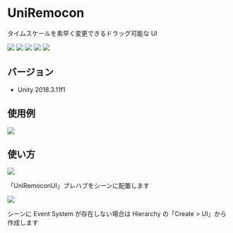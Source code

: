 # UniRemocon

タイムスケールを素早く変更できるドラッグ可能な UI

[![](https://img.shields.io/github/release/baba-s/uni-remocon.svg?label=latest%20version)](https://github.com/baba-s/uni-remocon/releases)
[![](https://img.shields.io/github/release-date/baba-s/uni-remocon.svg)](https://github.com/baba-s/uni-remocon/releases)
![](https://img.shields.io/badge/Unity-2018.3%2B-red.svg)
![](https://img.shields.io/badge/.NET-4.x-orange.svg)
[![](https://img.shields.io/github/license/baba-s/uni-remocon.svg)](https://github.com/baba-s/uni-remocon/blob/master/LICENSE)

## バージョン

- Unity 2018.3.11f1

## 使用例

![](https://cdn-ak.f.st-hatena.com/images/fotolife/b/baba_s/20190410/20190410202619.gif)

## 使い方

![](https://cdn-ak.f.st-hatena.com/images/fotolife/b/baba_s/20190410/20190410202648.png)

「UniRemoconUI」プレハブをシーンに配置します  

![](https://cdn-ak.f.st-hatena.com/images/fotolife/b/baba_s/20190410/20190410202653.png)

シーンに Event System が存在しない場合は Hierarchy の「Create > UI」から作成します  